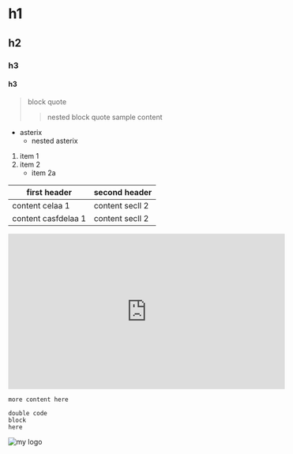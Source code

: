 # h1
## h2
### h3
#### h3
> block quote
> > nested block quote
sample content
* asterix
  * nested asterix
1. item 1
2. item 2
   * item 2a
   
first header | second header
-------------|-------------
content celaa 1| content secll 2
content casfdelaa 1| content secll 2
<iframe width="560" height="315" src="https://www.youtube.com/embed/2CYDgcE13PY" frameborder="0" allowfullscreen></iframe>

```
more content here
```

```
double code
block 
here
```

![my logo](https://s3.us-east-2.amazonaws.com/terminal-training/public/tt-full-logo-blue-black.png)

